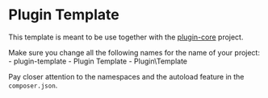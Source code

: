 # Plugin Template

This template is meant to be use together with the [plugin-core](https://github.com/mariacdadalt/plugin-core) project.

Make sure you change all the following names for the name of your project:
	- plugin-template
	- Plugin Template
	- Plugin\Template

Pay closer attention to the namespaces and the autoload feature in the `composer.json`.